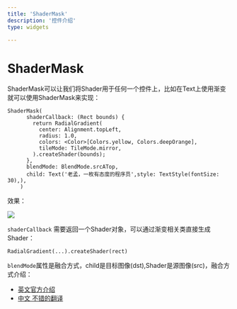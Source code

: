 ```yaml
---
title: 'ShaderMask'
description: '控件介绍'
type: widgets

---
```


# ShaderMask

ShaderMask可以让我们将Shader用于任何一个控件上，比如在Text上使用渐变就可以使用ShaderMask来实现：

```
ShaderMask(
      shaderCallback: (Rect bounds) {
        return RadialGradient(
          center: Alignment.topLeft,
          radius: 1.0,
          colors: <Color>[Colors.yellow, Colors.deepOrange],
          tileMode: TileMode.mirror,
        ).createShader(bounds);
      },
      blendMode: BlendMode.srcATop,
      child: Text('老孟，一枚有态度的程序员',style: TextStyle(fontSize: 30),),
    )
```

效果：

![](https://img-blog.csdnimg.cn/20200228173958191.png)

`shaderCallback` 需要返回一个Shader对象，可以通过渐变相关类直接生成Shader：
```
RadialGradient(...).createShader(rect)
```
`blendMode`属性是融合方式，child是目标图像(dst),Shader是源图像(src)，融合方式介绍：
- [英文官方介绍]( https://docs.flutter.io/flutter/dart-ui/BlendMode-class.html)
- [中文 不错的翻译](https://blog.csdn.net/chenlove1/article/details/84574237)













